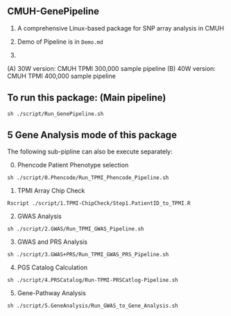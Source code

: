 ## CMUH-GenePipeline

1. A comprehensive Linux-based package for SNP array analysis in CMUH

2. Demo of Pipeline is in `Demo.md`

3.

(A) 30W version: CMUH TPMI 300,000 sample pipeline
(B) 40W version: CMUH TPMI 400,000 sample pipeline
  
## To run this package: (Main pipeline)

`sh ./script/Run_GenePipeline.sh`

## 5 Gene Analysis mode of this package

The following sub-pipline can also be execute separately:

0. Phencode Patient Phenotype selection

`sh ./script/0.Phencode/Run_TPMI_Phencode_Pipeline.sh`

1. TPMI Array Chip Check

`Rscript ./script/1.TPMI-ChipCheck/Step1.PatientID_to_TPMI.R`

2. GWAS Analysis

`sh ./script/2.GWAS/Run_TPMI_GWAS_Pipeline.sh`

3. GWAS and PRS Analysis

`sh ./script/3.GWAS+PRS/Run_TPMI_GWAS_PRS_Pipeline.sh`

4. PGS Catalog Calculation

`sh ./script/4.PRSCatalog/Run-TPMI-PRSCatlog-Pipeline.sh`

5. Gene-Pathway Analysis

`sh ./script/5.GeneAnalysis/Run_GWAS_to_Gene_Analysis.sh`
